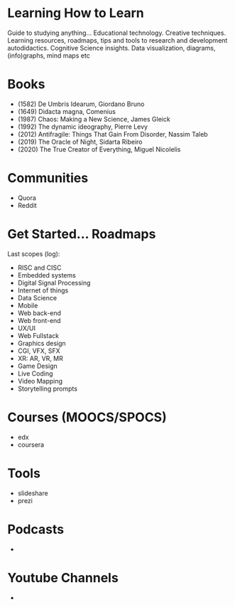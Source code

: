 # Learning How to Learn
Guide to studying anything... Educational technology. Creative techniques. Learning resources, roadmaps, tips and tools to research and development autodidactics. Cognitive Science insights. Data visualization, diagrams, (info)graphs, mind maps etc 

# Books
- (1582) De Umbris Idearum, Giordano Bruno
- (1649) Didacta magna, Comenius 
- (1987) Chaos: Making a New Science, James Gleick
- (1992) The dynamic ideography, Pierre Levy 
- (2012) Antifragile: Things That Gain From Disorder, Nassim Taleb
- (2019) The Oracle of Night, Sidarta Ribeiro
- (2020) The True Creator of Everything, Miguel Nicolelis 

# Communities
- Quora
- Reddit

# Get Started... Roadmaps
Last scopes (log):
- RISC and CISC
- Embedded systems
- Digital Signal Processing
- Internet of things
- Data Science
- Mobile
- Web back-end
- Web front-end
- UX/UI
- Web Fullstack
- Graphics design
- CGI, VFX, SFX
- XR: AR, VR, MR
- Game Design
- Live Coding
- Video Mapping
- Storytelling prompts

# Courses (MOOCS/SPOCS)
- edx
- coursera

# Tools
- slideshare
- prezi

# Podcasts
- 

# Youtube Channels
- 

